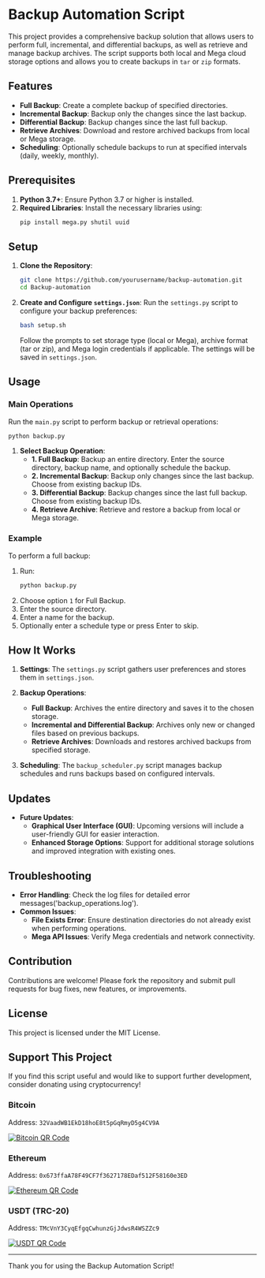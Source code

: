 # Backup Automation Script

This project provides a comprehensive backup solution that allows users to perform full, incremental, and differential backups, as well as retrieve and manage backup archives. The script supports both local and Mega cloud storage options and allows you to create backups in `tar` or `zip` formats.

## Features

- **Full Backup**: Create a complete backup of specified directories.
- **Incremental Backup**: Backup only the changes since the last backup.
- **Differential Backup**: Backup changes since the last full backup.
- **Retrieve Archives**: Download and restore archived backups from local or Mega storage.
- **Scheduling**: Optionally schedule backups to run at specified intervals (daily, weekly, monthly).

## Prerequisites

1. **Python 3.7+**: Ensure Python 3.7 or higher is installed.
2. **Required Libraries**: Install the necessary libraries using:
   ```bash
   pip install mega.py shutil uuid
   ```

## Setup

1. **Clone the Repository**:
   ```bash
   git clone https://github.com/yourusername/backup-automation.git
   cd Backup-automation
   ```

2. **Create and Configure `settings.json`**:
   Run the `settings.py` script to configure your backup preferences:
   ```bash
   bash setup.sh
   ```
   Follow the prompts to set storage type (local or Mega), archive format (tar or zip), and Mega login credentials if applicable. The settings will be saved in `settings.json`.

## Usage

### Main Operations

Run the `main.py` script to perform backup or retrieval operations:

```bash
python backup.py
```

1. **Select Backup Operation**:
   - **1. Full Backup**: Backup an entire directory. Enter the source directory, backup name, and optionally schedule the backup.
   - **2. Incremental Backup**: Backup only changes since the last backup. Choose from existing backup IDs.
   - **3. Differential Backup**: Backup changes since the last full backup. Choose from existing backup IDs.
   - **4. Retrieve Archive**: Retrieve and restore a backup from local or Mega storage.

### Example

To perform a full backup:

1. Run:
   ```bash
   python backup.py
   ```
2. Choose option `1` for Full Backup.
3. Enter the source directory.
4. Enter a name for the backup.
5. Optionally enter a schedule type or press Enter to skip.

## How It Works

1. **Settings**: The `settings.py` script gathers user preferences and stores them in `settings.json`.
2. **Backup Operations**:
   - **Full Backup**: Archives the entire directory and saves it to the chosen storage.
   - **Incremental and Differential Backup**: Archives only new or changed files based on previous backups.
   - **Retrieve Archives**: Downloads and restores archived backups from specified storage.

3. **Scheduling**: The `backup_scheduler.py` script manages backup schedules and runs backups based on configured intervals.

## Updates

- **Future Updates**:
  - **Graphical User Interface (GUI)**: Upcoming versions will include a user-friendly GUI for easier interaction.
  - **Enhanced Storage Options**: Support for additional storage solutions and improved integration with existing ones.

## Troubleshooting

- **Error Handling**: Check the log files for detailed error messages('backup_operations.log').
- **Common Issues**:
  - **File Exists Error**: Ensure destination directories do not already exist when performing operations.
  - **Mega API Issues**: Verify Mega credentials and network connectivity.

## Contribution

Contributions are welcome! Please fork the repository and submit pull requests for bug fixes, new features, or improvements.

## License

This project is licensed under the MIT License.

## Support This Project

If you find this script useful and would like to support further development, consider donating using cryptocurrency!

### Bitcoin
Address: `32VaadWB1EkD18hoE8t5pGqRmyD5g4CV9A`

[![Bitcoin QR Code](https://github.com/user-attachments/assets/83bbedff-f793-4797-9a50-391ab8a2a838)](https://github.com/user-attachments/assets/83bbedff-f793-4797-9a50-391ab8a2a838)

### Ethereum
Address: `0x673ffaA78F49CF7f3627178EDaf512F58160e3ED`

[![Ethereum QR Code](https://github.com/user-attachments/assets/e537afb6-cc0f-4ef6-9beb-0a9002a32014)](https://github.com/user-attachments/assets/e537afb6-cc0f-4ef6-9beb-0a9002a32014)


### USDT (TRC-20)
Address: `TMcVnY3CyqEfgqCwhunzGjJdwsR4WSZZc9`

[![USDT QR Code](https://github.com/user-attachments/assets/d4666b3a-bbca-42d5-85c0-df4e21b96203)](https://github.com/user-attachments/assets/d4666b3a-bbca-42d5-85c0-df4e21b96203)

---

Thank you for using the Backup Automation Script!
```